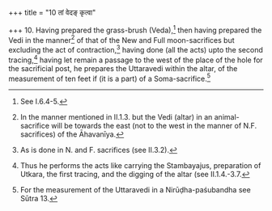 +++
title = "10 तां वेदङ् कृत्वा"

+++
10. Having prepared the grass-brush (Veda),[^1] then having prepared the Vedi in the manner[^2] of that of the New and Full moon-sacrifices but excluding the act of contraction,[^3] having done (all the acts) upto the second tracing,[^4] having let remain a passage to the west of the place of the hole for the sacrificial post, he prepares the Uttaravedi within the altar, of the measurement of ten feet if (it is a part) of a Soma-sacrifice.[^5]  


[^1]: See I.6.4-5.  


[^2]: In the manner mentioned in II.1.3. but the Vedi (altar) in an animal-sacrifice will be towards the east (not to the west in the manner of N.F. sacrifices) of the Āhavanīya.   


[^3]: As is done in N. and F. sacrifices (see II.3.2).  


[^4]: Thus he performs the acts like carrying the Stambayajus, preparation of Utkara, the first tracing, and the digging of the altar (see II.1.4.-3.7.  


[^5]: For the measurement of the Uttaravedi in a Nirūḍha-paśubandha see Sūtra 13.
